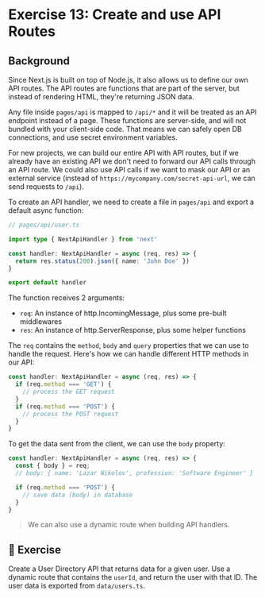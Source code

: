 # Exercise 13: Create and use API Routes

## Background

Since Next.js is built on top of Node.js, it also allows us to define our own API routes. The API routes are functions that are part of the server, but instead of rendering HTML, they're returning JSON data.

Any file inside `pages/api` is mapped to `/api/*` and it will be treated as an API endpoint instead of a page. These functions are server-side, and will not bundled with your client-side code. That means we can safely open DB connections, and use secret environment variables.

For new projects, we can build our entire API with API routes, but if we already have an existing API we don't need to forward our API calls through an API route. We could also use API calls if we want to mask our API or an external service (instead of `https://mycompany.com/secret-api-url`, we can send requests to `/api`).

To create an API handler, we need to create a file in `pages/api` and export a default async function:

```typescript
// pages/api/user.ts

import type { NextApiHandler } from 'next'

const handler: NextApiHandler = async (req, res) => {
  return res.status(200).json({ name: 'John Doe' })
}

export default handler
```

The function receives 2 arguments:
- `req`: An instance of http.IncomingMessage, plus some pre-built middlewares
- `res`: An instance of http.ServerResponse, plus some helper functions

The `req` contains the `method`, `body` and `query` properties that we can use to handle the request. Here's how we can handle different HTTP methods in our API:

```typescript
const handler: NextApiHandler = async (req, res) => {
  if (req.method === 'GET') {
    // process the GET request
  }
  if (req.method === 'POST') {
    // process the POST request
  }
}
```

To get the data sent from the client, we can use the `body` property:

```typescript
const handler: NextApiHandler = async (req, res) => {
  const { body } = req;
  // body: { name: 'Lazar Nikolov', profession: 'Software Engineer' }

  if (req.method === 'POST') {
    // save data (body) in database
  }
}
```

> We can also use a dynamic route when building API handlers.

## 🚀 Exercise

Create a User Directory API that returns data for a given user. Use a dynamic route that contains the `userId`, and return the user with that ID. The user data is exported from `data/users.ts`.